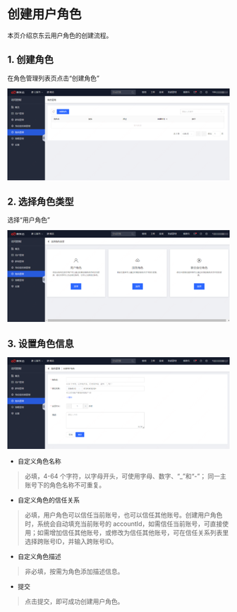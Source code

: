 # 创建用户角色

本页介绍京东云用户角色的创建流程。

## 1. 创建角色
在角色管理列表页点击“创建角色”

![image](../../../../../../image/IAM/RoleNew/list1.png)

## 2. 选择角色类型
选择“用户角色”

![image](../../../../../../image/IAM/RoleNew/create-select1.png)

## 3. 设置角色信息

![image](../../../../../../image/IAM/RoleNew/createuserrole1.png)

- 自定义角色名称
> 必填，4-64 个字符，以字母开头，可使用字母、数字、“_”和“-”；
同一主账号下的角色名称不可重复。

- 自定义角色的信任关系

> 必填，用户角色可以信任当前账号，也可以信任其他账号。创建用户角色时，系统会自动填充当前账号的 accountId，如需信任当前账号，可直接使用；如需增加信任其他账号，或修改为信任其他账号，可在信任关系列表里选择跨账号ID，并输入跨账号ID。

- 自定义角色描述
> 非必填，按需为角色添加描述信息。

- 提交
> 点击提交，即可成功创建用户角色。


